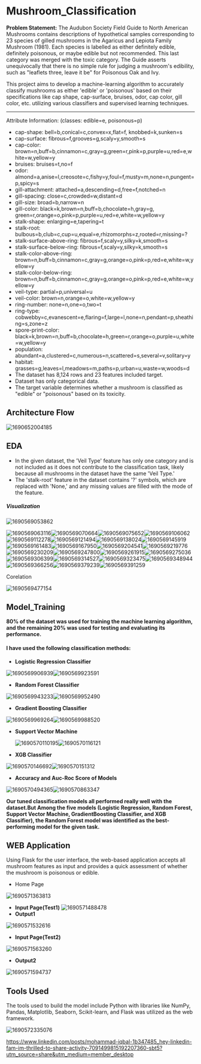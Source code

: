 # Mushroom_Classification

**Problem Statement:**
The Audubon Society Field Guide to North American Mushrooms contains descriptions
of hypothetical samples corresponding to 23 species of gilled mushrooms in the Agaricus and Lepiota Family Mushroom (1981). Each species is labelled as either definitely edible, definitely poisonous, or maybe edible but not recommended. This last category was merged with the toxic category. The Guide asserts unequivocally that there is no simple rule for judging a mushroom's edibility, such as "leaflets three, leave it be" for Poisonous Oak and Ivy.

This project aims to develop a machine-learning algorithm to accurately classify mushrooms as either 'edible' or 'poisonous' based on their specifications like cap shape, cap-surface, bruises, odor, cap color, gill color, etc. utilizing various classifiers and supervised learning techniques.

---

Attribute Information: (classes: edible=e, poisonous=p)

* cap-shape: bell=b,conical=c,convex=x,flat=f, knobbed=k,sunken=s
* cap-surface: fibrous=f,grooves=g,scaly=y,smooth=s
* cap-color: brown=n,buff=b,cinnamon=c,gray=g,green=r,pink=p,purple=u,red=e,white=w,yellow=y
* bruises: bruises=t,no=f
* odor: almond=a,anise=l,creosote=c,fishy=y,foul=f,musty=m,none=n,pungent=p,spicy=s
* gill-attachment: attached=a,descending=d,free=f,notched=n
* gill-spacing: close=c,crowded=w,distant=d
* gill-size: broad=b,narrow=n
* gill-color: black=k,brown=n,buff=b,chocolate=h,gray=g, green=r,orange=o,pink=p,purple=u,red=e,white=w,yellow=y
* stalk-shape: enlarging=e,tapering=t
* stalk-root: bulbous=b,club=c,cup=u,equal=e,rhizomorphs=z,rooted=r,missing=?
* stalk-surface-above-ring: fibrous=f,scaly=y,silky=k,smooth=s
* stalk-surface-below-ring: fibrous=f,scaly=y,silky=k,smooth=s
* stalk-color-above-ring: brown=n,buff=b,cinnamon=c,gray=g,orange=o,pink=p,red=e,white=w,yellow=y
* stalk-color-below-ring: brown=n,buff=b,cinnamon=c,gray=g,orange=o,pink=p,red=e,white=w,yellow=y
* veil-type: partial=p,universal=u
* veil-color: brown=n,orange=o,white=w,yellow=y
* ring-number: none=n,one=o,two=t
* ring-type: cobwebby=c,evanescent=e,flaring=f,large=l,none=n,pendant=p,sheathing=s,zone=z
* spore-print-color: black=k,brown=n,buff=b,chocolate=h,green=r,orange=o,purple=u,white=w,yellow=y
* population: abundant=a,clustered=c,numerous=n,scattered=s,several=v,solitary=y
* habitat: grasses=g,leaves=l,meadows=m,paths=p,urban=u,waste=w,woods=d
* The dataset has 8,124 rows and 23 features included target.
* Dataset has only categorical data.
* The target variable determines whether a mushroom is classified as "edible" or "poisonous" based on its toxicity.

## Architecture Flow

![1690652004185](image/README/1690652004185.png)

## EDA

* In the given dataset, the 'Veil Type' feature has only one category and is not included as it does not contribute to the classification task, likely because all mushrooms in the dataset have the same 'Veil Type.'
* The 'stalk-root' feature in the dataset contains '?' symbols, which are replaced with 'None,' and any missing values are filled with the mode of the feature.

##### Visualization

![1690569053862](image/README/1690569053862.png)

![1690569063116](image/README/1690569063116.png)![1690569070664](image/README/1690569070664.png)![1690569075652](image/README/1690569075652.png)![1690569106062](image/README/1690569106062.png)![1690569112278](image/README/1690569112278.png)![1690569121494](image/README/1690569121494.png)![1690569138024](image/README/1690569138024.png)![1690569145919](image/README/1690569145919.png)![1690569161483](image/README/1690569161483.png)![1690569167950](image/README/1690569167950.png)![1690569204541](image/README/1690569204541.png)![1690569219776](image/README/1690569219776.png)![1690569230209](image/README/1690569230209.png)![1690569247800](image/README/1690569247800.png)![1690569261915](image/README/1690569261915.png)![1690569275036](image/README/1690569275036.png)![1690569306399](image/README/1690569306399.png)![1690569314527](image/README/1690569314527.png)![1690569323475](image/README/1690569323475.png)![1690569348944](image/README/1690569348944.png)![1690569366256](image/README/1690569366256.png)![1690569379239](image/README/1690569379239.png)![1690569391259](image/README/1690569391259.png)

Corelation

![1690569477154](image/README/1690569477154.png)

## Model_Training

**80% of the dataset was used for training the machine learning algorithm, and the remaining 20% was used for testing and evaluating its performance.**

#### I have used the following classification methods:

* **Logistic Regression Classifier**

![1690569906939](image/README/1690569906939.png)![1690569923591](image/README/1690569923591.png)

* **Random Forest Classifier**

![1690569943233](image/README/1690569943233.png)![1690569952490](image/README/1690569952490.png)

* **Gradient Boosting Classifier**

![1690569969264](image/README/1690569969264.png)![1690569988520](image/README/1690569988520.png)

* **Support Vector Machine**

  ![1690570110195](image/README/1690570110195.png)![1690570116121](image/README/1690570116121.png)
* **XGB Classifier**

![1690570146692](image/README/1690570146692.png)![1690570151312](image/README/1690570151312.png)

* **Accuracy and Auc-Roc Score of Models**

![1690570494365](image/README/1690570494365.png)![1690570863347](image/README/1690570863347.png)

**Our tuned classification models all performed really well with the dataset.But Among the five models (Logistic Regression, Random Forest, Support Vector Machine, GradientBoosting Classifier, and XGB Classifier), the Random Forest model was identified as the best-performing model for the given task.**

## WEB Application

Using Flask for the user interface, the web-based application accepts all mushroom features as input and provides a quick assessment of whether the mushroom is poisonous or edible.

* Home Page

![1690571363813](image/README/1690571363813.png)

* **Input Page(Test1)**
  ![1690571488478](image/README/1690571488478.png)
* **Output1**

![1690571532616](image/README/1690571532616.png)

* **Input Page(Test2)**

![1690571563260](image/README/1690571563260.png)

* **Output2**

![1690571594737](image/README/1690571594737.png)

## Tools Used

The tools used to build the model include Python with libraries like NumPy, Pandas, Matplotlib, Seaborn, Scikit-learn, and Flask was utilized as the web framework.

![1690572335076](image/README/1690572335076.png)



https://www.linkedin.com/posts/mohammad-iqbal-1b347485_hey-linkedin-fam-im-thrilled-to-share-activity-7091499815192207360-sbt5?utm_source=share&utm_medium=member_desktop
